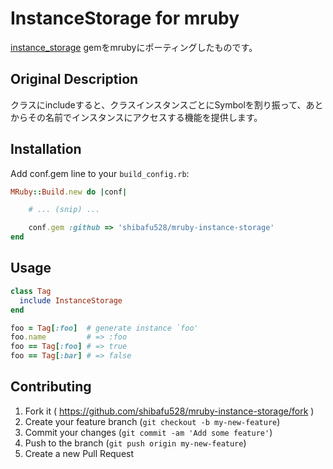 # InstanceStorage for mruby

[instance_storage](https://github.com/toshia/instance_storage) gemをmrubyにポーティングしたものです。

## Original Description

クラスにincludeすると、クラスインスタンスごとにSymbolを割り振って、あとからその名前でインスタンスにアクセスする機能を提供します。

## Installation

Add conf.gem line to your `build_config.rb`:

```ruby
MRuby::Build.new do |conf|

    # ... (snip) ...

    conf.gem :github => 'shibafu528/mruby-instance-storage'
end
```

## Usage

```ruby
class Tag
  include InstanceStorage
end

foo = Tag[:foo]  # generate instance `foo'
foo.name         # => :foo
foo == Tag[:foo] # => true
foo == Tag[:bar] # => false
```

## Contributing

1. Fork it ( https://github.com/shibafu528/mruby-instance-storage/fork )
2. Create your feature branch (`git checkout -b my-new-feature`)
3. Commit your changes (`git commit -am 'Add some feature'`)
4. Push to the branch (`git push origin my-new-feature`)
5. Create a new Pull Request
